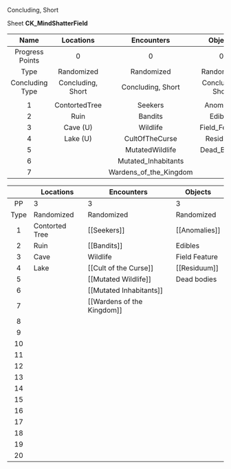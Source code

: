 Concluding, Short

Sheet __CK_MindShatterField__

| Name | Locations | Encounters | Objects | 
| :---: | :---: | :---: | :---: | 
| Progress Points | 0 | 0 | 0 | 
| Type | Randomized | Randomized | Randomized | 
| Concluding Type | Concluding, Short | Concluding, Short | Concluding, Short | 
| |  |  |  | 
| 1 | ContortedTree | Seekers | Anomalies | 
| 2 | Ruin | Bandits | Edibles | 
| 3 | Cave (U) | Wildlife | Field_Feature | 
| 4 | Lake (U) | CultOfTheCurse | Residuum | 
| 5 |  | MutatedWildlife | Dead_Bodies | 
| 6 |  | Mutated_Inhabitants |  | 
| 7 |  | Wardens_of_the_Kingdom |  | 




|      | Locations      | Encounters                 | Objects       |
|:----:| -------------- | -------------------------- | ------------- |
|  PP  | 3              | 3                          | 3             |
| Type | Randomized     | Randomized                 | Randomized    |
|  1   | Contorted Tree | [[Seekers]]                | [[Anomalies]] |
|  2   | Ruin           | [[Bandits]]                | Edibles       |
|  3   | Cave           | Wildlife                   | Field Feature |
|  4   | Lake           | [[Cult of the Curse]]      | [[Residuum]]  |
|  5   |                | [[Mutated Wildlife]]       | Dead bodies   |
|  6   |                | [[Mutated Inhabitants]]    |               |
|  7   |                | [[Wardens of the Kingdom]] |               |
|  8   |                |                            |               |
|  9   |                |                            |               |
|  10  |                |                            |               |
|  11  |                |                            |               |
|  12  |                |                            |               |
|  13  |                |                            |               |
|  14  |                |                            |               |
|  15  |                |                            |               |
|  16  |                |                            |               |
|  17  |                |                            |               |
|  18  |                |                            |               |
|  19  |                |                            |               |
|  20  |                |                            |               |
